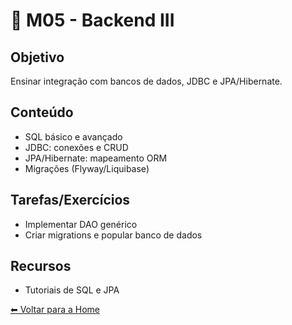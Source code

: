 # 💾 M05 - Backend III

## Objetivo
Ensinar integração com bancos de dados, JDBC e JPA/Hibernate.

## Conteúdo
- SQL básico e avançado
- JDBC: conexões e CRUD
- JPA/Hibernate: mapeamento ORM
- Migrações (Flyway/Liquibase)

## Tarefas/Exercícios
- Implementar DAO genérico
- Criar migrations e popular banco de dados

## Recursos
- Tutoriais de SQL e JPA

[⬅ Voltar para a Home](./Home.md)